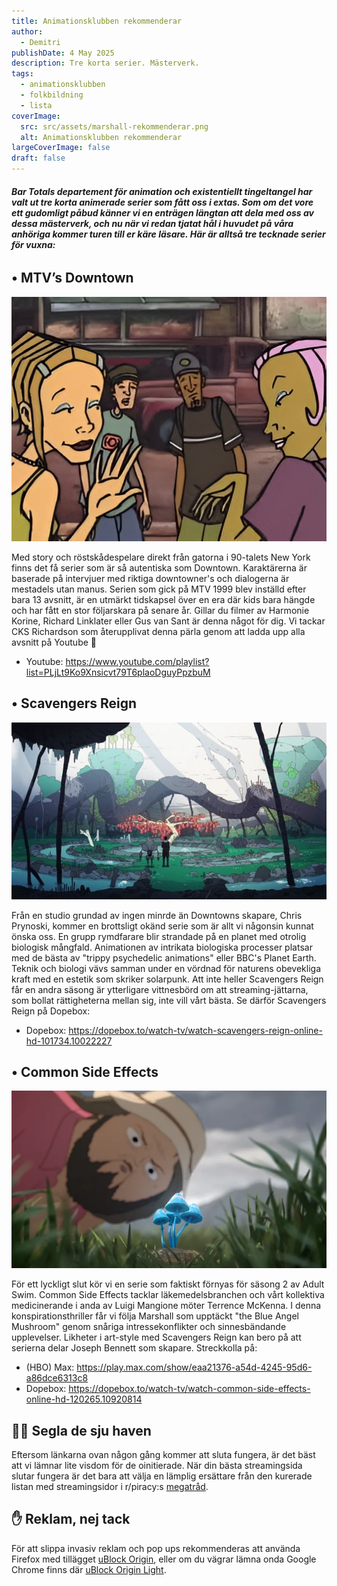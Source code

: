 ```yaml
---
title: Animationsklubben rekommenderar
author:
  - Demitri
publishDate: 4 May 2025
description: Tre korta serier. Mästerverk.
tags:
  - animationsklubben
  - folkbildning
  - lista
coverImage:
  src: src/assets/marshall-rekommenderar.png
  alt: Animationsklubben rekommenderar
largeCoverImage: false
draft: false
---
```

###### **Bar Totals departement för animation och existentiellt tingeltangel har valt ut tre korta animerade serier som fått oss i extas. Som om det vore ett gudomligt påbud känner vi en enträgen längtan att dela med oss av dessa mästerverk, och nu när vi redan tjatat hål i huvudet på våra anhöriga kommer turen till er käre läsare. Här är alltså tre tecknade serier för vuxna:**

## • MTV’s Downtown

![MTV's Downtown](src/assets/downtown.jpeg)

Med story och röstskådespelare direkt från gatorna i 90-talets New York finns det få serier som är så autentiska som Downtown. Karaktärerna är baserade på intervjuer med riktiga downtowner's och dialogerna är mestadels utan manus. Serien som gick på MTV 1999 blev inställd efter bara 13 avsnitt, är en utmärkt tidskapsel över en era där kids bara hängde och har fått en stor följarskara på senare år. Gillar du filmer av Harmonie Korine, Richard Linklater eller Gus van Sant är denna något för dig. Vi tackar CKS Richardson som återupplivat denna pärla genom att ladda upp alla avsnitt på Youtube 🙏

* Youtube: https://www.youtube.com/playlist?list=PLjLt9Ko9Xnsicvt79T6plaoDguyPpzbuM

## • Scavengers Reign

![Scavengers Reign](src/assets/sr2.jpeg)

Från en studio grundad av ingen minrde än Downtowns skapare, Chris Prynoski, kommer en brottsligt okänd serie som är allt vi någonsin kunnat önska oss. En grupp rymdfarare blir strandade på en planet med otrolig biologisk mångfald. Animationen av intrikata biologiska processer platsar med de bästa av "trippy psychedelic animations" eller BBC's Planet Earth. Teknik och biologi vävs samman under en vördnad för naturens obevekliga kraft med en estetik som skriker solarpunk. Att inte heller Scavengers Reign får en andra säsong är ytterligare vittnesbörd om att streaming-jättarna, som bollat rättigheterna mellan sig, inte vill vårt bästa. Se därför Scavengers Reign på Dopebox:

* Dopebox: https://dopebox.to/watch-tv/watch-scavengers-reign-online-hd-101734.10022227

## • Common Side Effects

![Common Side Effects](src/assets/blue-angel.webp)

För ett lyckligt slut kör vi en serie som faktiskt förnyas för säsong 2 av Adult Swim. Common Side Effects tacklar läkemedelsbranchen och vårt kollektiva medicinerande i anda av Luigi Mangione möter Terrence McKenna. I denna konspirationsthriller får vi följa Marshall som upptäckt "the Blue Angel Mushroom" genom snåriga intressekonflikter och sinnesbändande upplevelser. Likheter i art-style med Scavengers Reign kan bero på att serierna delar Joseph Bennett som skapare. Streckkolla på:

* (HBO) Max: https://play.max.com/show/eaa21376-a54d-4245-95d6-a86dce6313c8
* Dopebox: https://dopebox.to/watch-tv/watch-common-side-effects-online-hd-120265.10920814


<div class="p-4 mt-16 rounded-md border-4 border-accent">
<h2 class="mt-2"> 🏴‍☠️ Segla de sju haven </h2>

Eftersom länkarna ovan någon gång kommer att sluta fungera, är det bäst att vi lämnar lite visdom för de oinitierade. När din bästa streamingsida slutar fungera är det bara att välja en lämplig ersättare från den kurerade listan med streamingsidor i r/piracy:s [megatråd](https://www.reddit.com/r/Piracy/wiki/megathread/movies_and_tv/#wiki_.D83D.DCD1_.279C_streaming).

<h2> ✋ Reklam, nej tack </h2>

För att slippa invasiv reklam och pop ups rekommenderas att använda Firefox med tillägget [uBlock Origin](https://addons.mozilla.org/en-US/firefox/addon/ublock-origin/), eller om du vägrar lämna onda Google Chrome finns där [uBlock Origin Light](https://chromewebstore.google.com/detail/ublock-origin-lite/ddkjiahejlhfcafbddmgiahcphecmpfh?pli=1).
</div>
